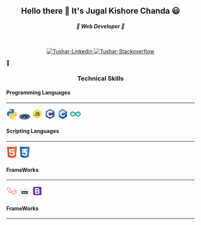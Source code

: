 <h2 align="center">Hello there 👋 It's Jugal Kishore Chanda 😃 </h2>
<h4 align="center"><i> 🌱 Web Developer 🌱</i></h4>
<br>
<p align="center">
  <a href="https://www.linkedin.com/in/jugal-kishore-chanda/" target="_blank">
    <img alt="Tushar-Linkedin"
      src="https://cdn4.iconfinder.com/data/icons/social-messaging-ui-color-shapes-2-free/128/social-linkedin-circle-512.png"
      width="30" height="30">
  </a>

  <a href="https://stackoverflow.com/users/12183206/jugal-kishore-chanda" target="_blank">
    <img alt="Tushar-Stackoverflow"
      src="https://cdn2.iconfinder.com/data/icons/social-icons-color/512/stackoverflow-512.png" width="30" height="30">
  </a>
</p>
🦋
<p align="center">

<h3 align="center">Technical Skills</h3>
<h4>Programming Languages</h4>
<hr>
<img src="images/python.png" alt="" width="30px" title="Python">
<img src="images/php.png" alt="" width="30px" title="PHP">
<img src="images/js.png" alt="" width="30x" title="JavaScript">
<img src="images/c.png" alt="" width="30px" title="C">
<img src="images/cpp.png" alt="" width="30px" title="C++">
<img src="images/arduino.png" alt="" width="30px" title="Arduino">

<h4>Scripting Languages</h4>
<hr>
<img src="images/html.png" alt="" width="30px" title="HTML">
<img src="images/css.png" alt="" width="30px" title="CSS">

<h4>FrameWorks</h4>
<hr>
<img src="images/laravel.png" alt="" width="30px" title="Laravel">
<img src="images/django.png" alt="" width="30px" title="Django">
<img src="images/bootstrap.png" alt="" width="30px" title="Bootstrap 4">

<h4>FrameWorks</h4>
<hr>

</p>